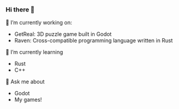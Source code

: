 ### Hi there 👋

<!--
**Pillber/Pillber** is a ✨ _special_ ✨ repository because its `README.md` (this file) appears on your GitHub profile.

Here are some ideas to get you started:

- 🔭 I’m currently working on ...
- 🌱 I’m currently learning ...
- 👯 I’m looking to collaborate on ...
- 🤔 I’m looking for help with ...
- 💬 Ask me about ...
- 📫 How to reach me: ...
- 😄 Pronouns: ...
- ⚡ Fun fact: ...
-->

🔭 I’m currently working on:
  - GetReal: 3D puzzle game built in Godot
  - Raven: Cross-compatible programming language written in Rust


🌱 I’m currently learning
  - Rust
  - C++


💬 Ask me about
  - Godot
  - My games!
